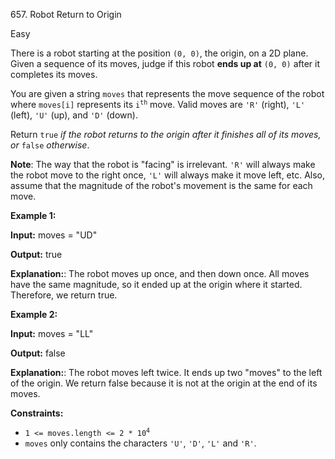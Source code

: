 657\. Robot Return to Origin

Easy

There is a robot starting at the position `(0, 0)`, the origin, on a 2D plane. Given a sequence of its moves, judge if this robot **ends up at** `(0, 0)` after it completes its moves.

You are given a string `moves` that represents the move sequence of the robot where `moves[i]` represents its <code>i<sup>th</sup></code> move. Valid moves are `'R'` (right), `'L'` (left), `'U'` (up), and `'D'` (down).

Return `true` _if the robot returns to the origin after it finishes all of its moves, or_ `false` _otherwise_.

**Note**: The way that the robot is "facing" is irrelevant. `'R'` will always make the robot move to the right once, `'L'` will always make it move left, etc. Also, assume that the magnitude of the robot's movement is the same for each move.

**Example 1:**

**Input:** moves = "UD"

**Output:** true

**Explanation:**: The robot moves up once, and then down once. All moves have the same magnitude, so it ended up at the origin where it started. Therefore, we return true.

**Example 2:**

**Input:** moves = "LL"

**Output:** false

**Explanation:**: The robot moves left twice. It ends up two "moves" to the left of the origin. We return false because it is not at the origin at the end of its moves.

**Constraints:**

*   <code>1 <= moves.length <= 2 * 10<sup>4</sup></code>
*   `moves` only contains the characters `'U'`, `'D'`, `'L'` and `'R'`.